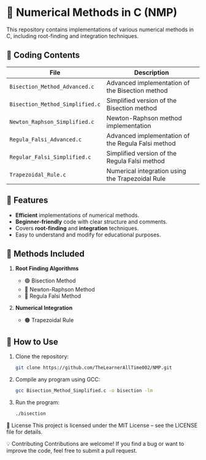 # 📌 Numerical Methods in C (NMP)

This repository contains implementations of various numerical methods in C, including root-finding and integration techniques.

## 📂 Coding Contents

| File | Description |
|------|------------|
| `Bisection_Method_Advanced.c` | Advanced implementation of the Bisection method |
| `Bisection_Method_Simplified.c` | Simplified version of the Bisection method |
| `Newton_Raphson_Simplified.c` | Newton-Raphson method implementation |
| `Regula_Falsi_Advanced.c` | Advanced implementation of the Regula Falsi method |
| `Regular_Falsi_Simplified.c` | Simplified version of the Regula Falsi method |
| `Trapezoidal_Rule.c` | Numerical integration using the Trapezoidal Rule |

## 🚀 Features
- **Efficient** implementations of numerical methods.
- **Beginner-friendly** code with clear structure and comments.
- Covers **root-finding** and **integration** techniques.
- Easy to understand and modify for educational purposes.

## 📖 Methods Included
1. **Root Finding Algorithms**
   - 🟢 Bisection Method
   - 🔵 Newton-Raphson Method
   - 🔴 Regula Falsi Method

2. **Numerical Integration**
   - 🟠 Trapezoidal Rule

## 🔧 How to Use
1. Clone the repository:
   ```sh
   git clone https://github.com/TheLearnerAllTime002/NMP.git
2. Compile any program using GCC:
   ```sh
   gcc Bisection_Method_Simplified.c -o bisection -lm
3. Run the program:
   ```sh
   ./bisection
📜 License
This project is licensed under the MIT License – see the LICENSE file for details.

💡 Contributing
Contributions are welcome! If you find a bug or want to improve the code, feel free to submit a pull request.


